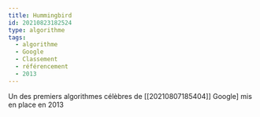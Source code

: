 ```yaml
---
title: Hummingbird
id: 20210823182524
type: algorithme
tags:
  - algorithme
  - Google
  - Classement
  - référencement
  - 2013
---
```


Un des premiers algorithmes célèbres de [[20210807185404]] Google] mis en place en 2013
